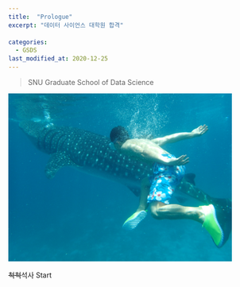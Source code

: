 ```yaml
---
title:  "Prologue"
excerpt: "데이터 사이언스 대학원 합격"

categories:
  - GSDS
last_modified_at: 2020-12-25
---
```


> SNU Graduate School of Data Science

<img src="https://raw.githubusercontent.com/mepino/mepino.github.io/master/assets/images/profile.jpg" width="450px">

~~척척~~석사 Start